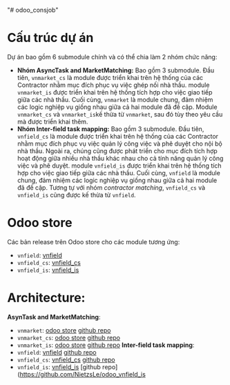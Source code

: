"# odoo_consjob"

# Cấu trúc dự án

Dự án bao gồm 6 submodule chính và có thể chia làm 2 nhóm chức năng:

- **Nhóm AsyncTask and MarketMatching:** Bao gồm 3 submodule. Đầu tiên, `vnmarket_cs` là module được triển khai trên hệ thống của các Contractor nhằm mục đích phục vụ việc ghép nối nhà thầu. module `vnmarket_is` được triển khai trên hệ thống tích hợp cho việc giao tiếp giữa các nhà thầu. Cuối cùng, `vnmarket` là module chung, đảm nhiệm các logic nghiệp vụ giống nhau giữa cả hai module đã đề cập. Module `vnmarket_cs` và `vnmarket_is`kế thừa từ `vnmarket`, sau đó tùy theo yêu cầu mà được triển khai thêm.
- **Nhóm Inter-field task mapping:** Bao gồm 3 submodule. Đầu tiên, `vnfield_cs` là module được triển khai trên hệ thống của các Contractor nhằm mục đích phục vụ việc quản lý công việc và phê duyệt cho nội bộ nhà thầu. Ngoài ra, chúng cũng được phát triển cho mục đích tích hợp hoạt động giữa nhiều nhà thầu khác nhau cho cả tính năng quản lý công việc và phê duyệt. module `vnfield_is` được triển khai trên hệ thống tích hợp cho việc giao tiếp giữa các nhà thầu. Cuối cùng, `vnfield` là module chung, đảm nhiệm các logic nghiệp vụ giống nhau giữa cả hai module đã đề cập. Tương tự với nhóm _contractor matching_, `vnfield_cs` và `vnfield_is` cũng được kế thừa từ `vnfield`.

# Odoo store

Các bản release trên Odoo store cho các module tương ứng:

- `vnfield`: [vnfield](https://apps.odoo.com/apps/modules/17.0/vnfield)
- `vnfield_cs`: [vnfield_cs](https://apps.odoo.com/apps/modules/17.0/vnfield_cs)
- `vnfield_is`: [vnfield_is](https://apps.odoo.com/apps/modules/17.0/vnfield_is)

# Architecture:
**AsynTask and MarketMatching**:
- `vnmarket`: [odoo store](https://apps.odoo.com/apps/modules/17.0/vnmarket) [github repo](https://github.com/NietzsLe/odoo_vnmarket)
- `vnmarket_cs`: [odoo store](https://apps.odoo.com/apps/modules/17.0/vnmarket_cs) [github repo](https://github.com/NietzsLe/odoo_vnmarket_cs)
- `vnmarket_is`: [odoo store](https://apps.odoo.com/apps/modules/17.0/vnmarket_is) [github repo](https://github.com/NietzsLe/odoo_vnmarket_is)
**Inter-field task mapping**:
- `vnfield`: [vnfield](https://apps.odoo.com/apps/modules/17.0/vnfield) [github repo](https://github.com/NietzsLe/odoo_vnfield)
- `vnfield_cs`: [vnfield_cs](https://apps.odoo.com/apps/modules/17.0/vnfield_cs) [github repo](https://github.com/NietzsLe/odoo_vnfield_cs)
- `vnfield_is`: [vnfield_is](https://apps.odoo.com/apps/modules/17.0/vnfield_is) [github repo](https://github.com/NietzsLe/odoo_vnfield_is



